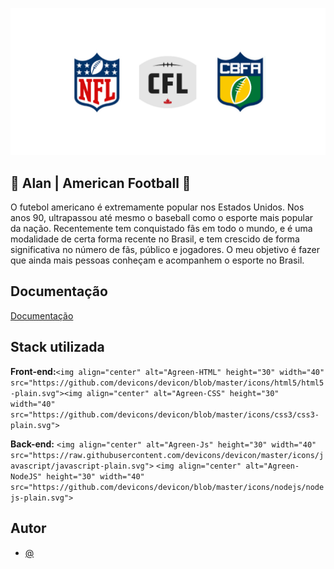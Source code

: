 ![Logo](assets/logo-ligas.png)

## 🏈 Alan | American Football 🏈

O futebol americano é extremamente popular nos Estados Unidos. Nos anos 90, ultrapassou até mesmo o baseball como o esporte mais popular da nação. Recentemente tem conquistado fãs em todo o mundo, e é uma modalidade de certa forma recente no Brasil, e tem crescido de forma significativa no número de fãs, público e jogadores. O meu objetivo é fazer que ainda mais pessoas conheçam e acompanhem o esporte no Brasil.

## Documentação

[Documentação](doc/docFootball.pdf)

## Stack utilizada

**Front-end:**`<img align="center" alt="Agreen-HTML" height="30" width="40" src="https://github.com/devicons/devicon/blob/master/icons/html5/html5-plain.svg"><img align="center" alt="Agreen-CSS" height="30" width="40" src="https://github.com/devicons/devicon/blob/master/icons/css3/css3-plain.svg">`

**Back-end:** `<img align="center" alt="Agreen-Js" height="30" width="40" src="https://raw.githubusercontent.com/devicons/devicon/master/icons/javascript/javascript-plain.svg">` `<img align="center" alt="Agreen-NodeJS" height="30" width="40" src="https://github.com/devicons/devicon/blob/master/icons/nodejs/nodejs-plain.svg">`

## Autor

- [@](https://www.github.com/alanaquinoslv)
